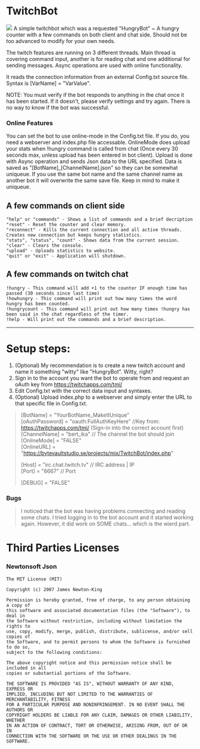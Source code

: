 # TwitchBot
![](http://bytevaultstudio.se/ShareX/HungryBot_jWH9wpuXaL.png)
A simple twitchbot which was a requested "HungryBot" ~ A hungry counter with a few commands on both client and chat side.
Should not be too advanced to modify for your own needs.

The twitch features are running on 3 different threads. 
Main thread is covering command input, another is for reading chat and one additional for sending messages. 
Async operations are used with online functionality.

It reads the connection information from an external Config.txt source file.
Syntax is [VarName] = "VarValue".

NOTE: You must verify if the bot responds to anything in the chat once it has been started. If it doesn't, please verify settings and try again. There is no way to know if the bot was successful.

### Online Features
You can set the bot to use online-mode in the Config.txt file. If you do, you need a webserver and index.php file accessable.
OnlineMode does upload your stats when !hungry command is called from chat (Once every 30 seconds max, unless upload has been entered in bot client). 
Upload is done with Async operation and sends Json data to the URL specified. Data is saved as "[BotName]_[ChannelName].json" so they can be somewhat uniqueue.
If you use the same bot name and the same channel name as another bot it will overwrite the same save file. Keep in mind to make it uniqueue.

## A few commands on client side
```
"help" or "commands" - Shows a list of commands and a brief decription
"reset" - Reset the counter and clear memory.
"reconnect" - Kills the current connection and all active threads. Creates new connection but keeps hungry statistics.
"stats", "status", "count" - Shows data from the current session.
"clear" - Clears the console.
"upload" - Uploads statistics to website.
"quit" or "exit" - Application will shutdown.
```
## A few commands on twitch chat
```
!hungry - This command will add +1 to the counter IF enough time has passed (30 seconds since last time)
!howhungry - This command will print out how many times the word hungry has been counted.
!hungrycount - This command will print out how many times !hungry has been said in the chat regardless of the timer.
!help - Will print out the commands and a brief description.
```
---------------------------------------------------------------------------------------------------------------------------------------
# Setup steps:
1. (Optional) My recommendation is to create a new twitch account and name it something "witty" like "HungryBot". Witty, right?
2. Sign in to the account you want the bot to operate from and request an oAuth key from https://twitchapps.com/tmi/
3. Edit Config.txt with the correct data input and syntaxes.
4. (Optional) Upload index.php to a webserver and simply enter the URL to that specific file in Config.txt.

>[BotName] = "YourBotName_MakeItUnique"  
>[oAuthPassword] = "oauth:FullAuthKeyHere" //Key from: https://twitchapps.com/tmi/ (Sign-in into the correct account first)   
>[ChannelName] = "bert_ika" // The channel the bot should join  
>[OnlineMode] = "FALSE"   
>[OnlineURL] = "https://bytevaultstudio.se/projects/mix/TwitchBot/index.php"
>  
>[Host] = "irc.chat.twitch.tv" // IRC address | IP  
>[Port] = "6667" // Port
>
>[DEBUG] = "FALSE"

### Bugs
>I noticed that the bot was having problems connecting and reading some chats. I tried logging in to the bot account and it started working again.
>However, it did work on SOME chats... which is the wierd part.

# Third Parties Licenses
### Newtonsoft Json
```
The MIT License (MIT)

Copyright (c) 2007 James Newton-King

Permission is hereby granted, free of charge, to any person obtaining a copy of
this software and associated documentation files (the "Software"), to deal in
the Software without restriction, including without limitation the rights to
use, copy, modify, merge, publish, distribute, sublicense, and/or sell copies of
the Software, and to permit persons to whom the Software is furnished to do so,
subject to the following conditions:

The above copyright notice and this permission notice shall be included in all
copies or substantial portions of the Software.

THE SOFTWARE IS PROVIDED "AS IS", WITHOUT WARRANTY OF ANY KIND, EXPRESS OR
IMPLIED, INCLUDING BUT NOT LIMITED TO THE WARRANTIES OF MERCHANTABILITY, FITNESS
FOR A PARTICULAR PURPOSE AND NONINFRINGEMENT. IN NO EVENT SHALL THE AUTHORS OR
COPYRIGHT HOLDERS BE LIABLE FOR ANY CLAIM, DAMAGES OR OTHER LIABILITY, WHETHER
IN AN ACTION OF CONTRACT, TORT OR OTHERWISE, ARISING FROM, OUT OF OR IN
CONNECTION WITH THE SOFTWARE OR THE USE OR OTHER DEALINGS IN THE SOFTWARE.
```
